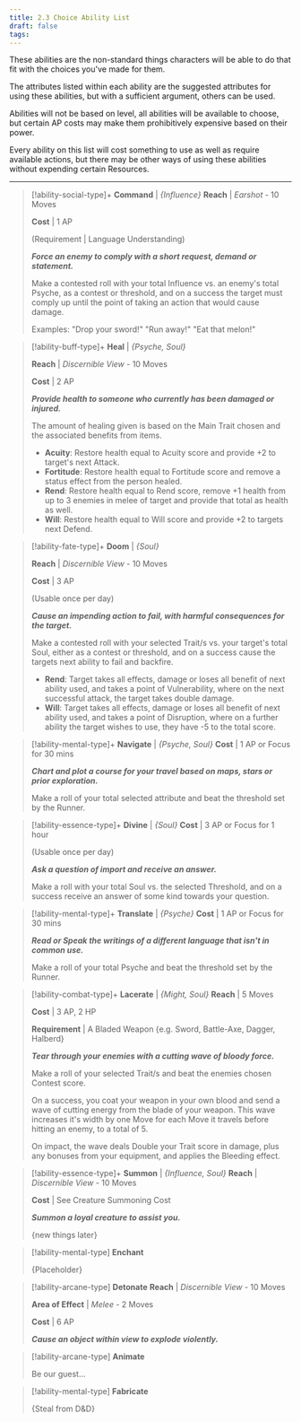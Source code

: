 ```yaml
---
title: 2.3 Choice Ability List
draft: false
tags:
---
```

These abilities are the non-standard things characters will be able to do that fit with the choices you've made for them. 

The attributes listed within each ability are the suggested attributes for using these abilities, but with a sufficient argument, others can be used.

Abilities will not be based on level, all abilities will be available to choose, but certain AP costs may make them prohibitively expensive based on their power.

Every ability on this list will cost something to use as well as require available actions, but there may be other ways of using these abilities without expending certain Resources.

---

> [!ability-social-type]+ **Command** | *{Influence}*
>**Reach** | *Earshot* - 10 Moves
>
>**Cost** | 1 AP
>
>(Requirement | Language Understanding)
>
>***Force an enemy to comply with a short request, demand or statement.***
>
>Make a contested roll with your total Influence vs. an enemy's total Psyche, as a contest or threshold, and on a success the target must comply up until the point of taking an action that would cause damage.
>
>Examples: "Drop your sword!" "Run away!" "Eat that melon!"

> [!ability-buff-type]+ **Heal** | *{Psyche, Soul}*
> 
>**Reach** | *Discernible View* - 10 Moves
>
>**Cost** | 2 AP
>
>***Provide health to someone who currently has been damaged or injured.***
>
>The amount of healing given is based on the Main Trait chosen and the associated benefits from items.
>
> - **Acuity**: Restore health equal to Acuity score and provide +2 to target's next Attack.
> - **Fortitude**: Restore health equal to Fortitude score and remove a status effect from the person healed.
> - **Rend**: Restore health equal to Rend score, remove +1 health from up to 3 enemies in melee of target and provide that total as health as well.
> - **Will**: Restore health equal to Will score and provide +2 to targets next Defend.

> [!ability-fate-type]+ **Doom** | *{Soul}*
> 
>**Reach** | *Discernible View* - 10 Moves
>
>**Cost** | 3 AP
>
>(Usable once per day)
>
>***Cause an impending action to fail, with harmful consequences for the target.***
>
>Make a contested roll with your selected Trait/s vs. your target's total Soul, either as a contest or threshold, and on a success cause the targets next ability to fail and backfire.
>
> - **Rend**: Target takes all effects, damage or loses all benefit of next ability used, and takes a point of Vulnerability, where on the next successful attack, the target takes double damage.
> - **Will**: Target takes all effects, damage or loses all benefit of next ability used, and takes a point of Disruption, where on a further ability the target wishes to use, they have -5 to the total score.

> [!ability-mental-type]+ **Navigate** | *{Psyche, Soul}*
>**Cost** | 1 AP or Focus for 30 mins
>
>***Chart and plot a course for your travel based on maps, stars or prior exploration.***
>
>Make a roll of your total selected attribute and beat the threshold set by the Runner.

> [!ability-essence-type]+ **Divine** | *{Soul}*
> **Cost** | 3 AP or Focus for 1 hour
> 
> (Usable once per day)
> 
> ***Ask a question of import and receive an answer.***
> 
> Make a roll with your total Soul vs. the selected Threshold, and on a success receive an answer of some kind towards your question.

> [!ability-mental-type]+ **Translate** | *{Psyche}*
>**Cost** | 1 AP or Focus for 30 mins
>
>***Read or Speak the writings of a different language that isn't in common use.***
>
>Make a roll of your total Psyche and beat the threshold set by the Runner.

> [!ability-combat-type]+ **Lacerate** | *{Might, Soul}*
> **Reach** | 5 Moves
> 
> **Cost** | 3 AP, 2 HP
> 
> **Requirement** | A Bladed Weapon {e.g. Sword, Battle-Axe, Dagger, Halberd}
> 
> ***Tear through your enemies with a cutting wave of bloody force.***
> 
> Make a roll of your selected Trait/s and beat the enemies chosen Contest score.
> 
> On a success, you coat your weapon in your own blood and send a wave of cutting energy from the blade of your weapon. This wave increases it's width by one Move for each Move it travels before hitting an enemy, to a total of 5.
> 
> On impact, the wave deals Double your Trait score in damage, plus any bonuses from your equipment, and applies the Bleeding effect.

> [!ability-essence-type]+ **Summon** | *{Influence, Soul}*
> **Reach** | *Discernible View* - 10 Moves
> 
> **Cost** | See Creature Summoning Cost
> 
> ***Summon a loyal creature to assist you.***
> 
> {new things later}

> [!ability-mental-type] **Enchant**
> 
> {Placeholder}

> [!ability-arcane-type] **Detonate**
> **Reach** | *Discernible View* - 10 Moves
> 
> **Area of Effect** | *Melee* - 2 Moves
> 
> **Cost** | 6 AP
> 
> ***Cause an object within view to explode violently.*** 
> 
> 

> [!ability-arcane-type] **Animate**
> 
> Be our guest...

> [!ability-mental-type] **Fabricate**
> 
> {Steal from D&D}